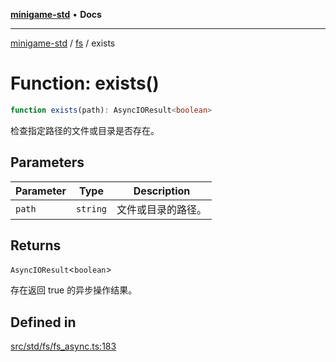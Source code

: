 [**minigame-std**](../../../README.md) • **Docs**

***

[minigame-std](../../../README.md) / [fs](../README.md) / exists

# Function: exists()

```ts
function exists(path): AsyncIOResult<boolean>
```

检查指定路径的文件或目录是否存在。

## Parameters

| Parameter | Type | Description |
| ------ | ------ | ------ |
| `path` | `string` | 文件或目录的路径。 |

## Returns

`AsyncIOResult`\<`boolean`\>

存在返回 true 的异步操作结果。

## Defined in

[src/std/fs/fs\_async.ts:183](https://github.com/JiangJie/minigame-std/blob/d5a0bd55450bd8f6d3ddbc9f604a3e15ebaebf6d/src/std/fs/fs_async.ts#L183)
